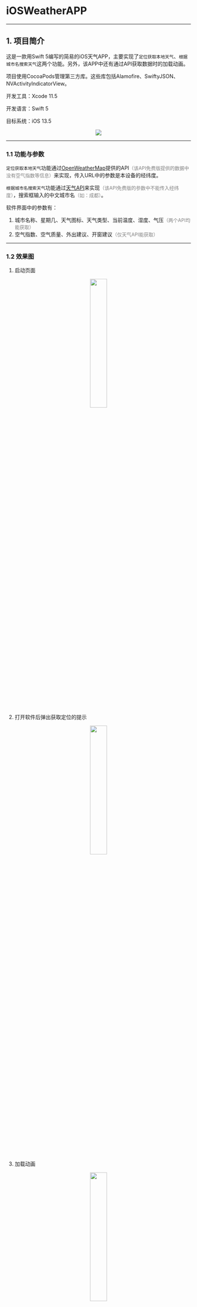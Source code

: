 # iOSWeatherAPP



---




## 1. 项目简介

这是一款用Swift 5编写的简易的iOS天气APP，主要实现了`定位获取本地天气`、`根据城市名搜索天气`这两个功能。另外，该APP中还有通过API获取数据时的加载动画。

项目使用CocoaPods管理第三方库。这些库包括Alamofire、SwiftyJSON、NVActivityIndicatorView。

开发工具：Xcode 11.5

开发语言：Swift 5

目标系统：iOS 13.5



<div align=center>
<img src="https://img-blog.csdnimg.cn/20200721144642892.png?x-oss-process=image/watermark,type_ZmFuZ3poZW5naGVpdGk,shadow_10,text_aHR0cHM6Ly9ibG9nLmNzZG4ubmV0L1NoZXJsb29vY2s=,size_16,color_FFFFFF,t_70#pic_center">
</div>

---


### 1.1 功能与参数

`定位获取本地天气`功能通过[OpenWeatherMap](https://openweathermap.org/)提供的API<font color=gray size=2>（该API免费版提供的数据中没有空气指数等信息）</font>来实现，传入URL中的参数是本设备的经纬度。

`根据城市名搜索天气`功能通过[天气API](https://www.tianqiapi.com/)来实现<font color=gray size=2>（该API免费版的参数中不能传入经纬度）</font>，搜索框输入的中文城市名<font color=gray size=2>（如：成都）</font>。



软件界面中的参数有：

1. 城市名称、星期几、天气图标、天气类型、当前温度、湿度、气压<font color=gray size=2>（两个API均能获取）</font>
2. 空气指数、空气质量、外出建议、开窗建议<font color=gray size=2>（仅天气API能获取）</font>



---

### 1.2 效果图

1. 启动页面

<div align=center>
<img width="30%" src="https://img-blog.csdnimg.cn/20200721144630826.png?x-oss-process=image/watermark,type_ZmFuZ3poZW5naGVpdGk,shadow_10,text_aHR0cHM6Ly9ibG9nLmNzZG4ubmV0L1NoZXJsb29vY2s=,size_16,color_FFFFFF,t_70#pic_center">
</div>


2. 打开软件后弹出获取定位的提示

<div align=center>
<img width="30%" src="https://img-blog.csdnimg.cn/20200721144641406.png?x-oss-process=image/watermark,type_ZmFuZ3poZW5naGVpdGk,shadow_10,text_aHR0cHM6Ly9ibG9nLmNzZG4ubmV0L1NoZXJsb29vY2s=,size_16,color_FFFFFF,t_70#pic_center">
</div>


3. 加载动画

<div align=center>
<img width="30%" src="https://img-blog.csdnimg.cn/20200721145353281.png?x-oss-process=image/watermark,type_ZmFuZ3poZW5naGVpdGk,shadow_10,text_aHR0cHM6Ly9ibG9nLmNzZG4ubmV0L1NoZXJsb29vY2s=,size_16,color_FFFFFF,t_70#pic_center">
</div>


4. 定位<font color=gray size=2>（国外 / 白天）</font>

<div align=center>
<img width="30%" src="https://img-blog.csdnimg.cn/20200721144642946.png?x-oss-process=image/watermark,type_ZmFuZ3poZW5naGVpdGk,shadow_10,text_aHR0cHM6Ly9ibG9nLmNzZG4ubmV0L1NoZXJsb29vY2s=,size_16,color_FFFFFF,t_70#pic_center">
</div>


5. 定位<font color=gray size=2>（国外 / 夜晚）</font>

<div align=center>
<img width="30%" src="https://img-blog.csdnimg.cn/2020072114464135.png?x-oss-process=image/watermark,type_ZmFuZ3poZW5naGVpdGk,shadow_10,text_aHR0cHM6Ly9ibG9nLmNzZG4ubmV0L1NoZXJsb29vY2s=,size_16,color_FFFFFF,t_70#pic_center">
</div>


6. 搜索<font color=gray size=2>（国内 / 空气质量好）</font>

<div align=center>
<img width="30%" src="https://img-blog.csdnimg.cn/20200721144640570.png?x-oss-process=image/watermark,type_ZmFuZ3poZW5naGVpdGk,shadow_10,text_aHR0cHM6Ly9ibG9nLmNzZG4ubmV0L1NoZXJsb29vY2s=,size_16,color_FFFFFF,t_70#pic_center">
</div>


7. 搜索城市<font color=gray size=2>（国内 / 空气质量差）</font>

<div align=center>
<img width="30%" src="https://img-blog.csdnimg.cn/202007211446411.png?x-oss-process=image/watermark,type_ZmFuZ3poZW5naGVpdGk,shadow_10,text_aHR0cHM6Ly9ibG9nLmNzZG4ubmV0L1NoZXJsb29vY2s=,size_16,color_FFFFFF,t_70#pic_center">
</div>





---



## 2. 运行方法

 

1. 将[OpenWeatherMap](https://home.openweathermap.org/users/sign_in)账户中的`API_KEY`，[天气API](http://www.tianqiapi.com/user)账户中的`APPID`、`APPSecret`粘贴到代码的相应位置上

<div align=center>
<img width="85%" src="https://img-blog.csdnimg.cn/20200721144635316.png?x-oss-process=image/watermark,type_ZmFuZ3poZW5naGVpdGk,shadow_10,text_aHR0cHM6Ly9ibG9nLmNzZG4ubmV0L1NoZXJsb29vY2s=,size_16,color_FFFFFF,t_70#pic_center">
</div>


<div align=center>
<img width="85%" src="https://img-blog.csdnimg.cn/20200721144635305.png?x-oss-process=image/watermark,type_ZmFuZ3poZW5naGVpdGk,shadow_10,text_aHR0cHM6Ly9ibG9nLmNzZG4ubmV0L1NoZXJsb29vY2s=,size_16,color_FFFFFF,t_70#pic_center">
</div>



2. 模拟器选择`iPhone 11`以获得最好的显示效果，之后点击`运行`即可

<div align=center>
<img width="55%" src="https://img-blog.csdnimg.cn/20200721144637644.png?x-oss-process=image/watermark,type_ZmFuZ3poZW5naGVpdGk,shadow_10,text_aHR0cHM6Ly9ibG9nLmNzZG4ubmV0L1NoZXJsb29vY2s=,size_16,color_FFFFFF,t_70#pic_center">
</div>



<font color = salmon>**附：**</font>

1. 修改模拟器的经纬度

<div align=center>
<img width="70%" src="https://img-blog.csdnimg.cn/20200721144641830.png?x-oss-process=image/watermark,type_ZmFuZ3poZW5naGVpdGk,shadow_10,text_aHR0cHM6Ly9ibG9nLmNzZG4ubmV0L1NoZXJsb29vY2s=,size_16,color_FFFFFF,t_70#pic_center">
</div>


2. 经纬度参考

<div align=center>


| 地点   | 经度Longitude | 纬度Latitude |
| ------ | ------------- | ------------ |
| 伦敦   | 2.2           | 48.52        |
| 纽约   | -74.0         | 40.43        |
| 莫斯科 | 37.35         | 55.45        |
| 北京   | 39.92         | 116.42       |
| 成都   | 104.07        | 30.67        |

</div>


3. 测试API的URL获取数据时，可以使用`Rested`，它会将JSON数据以清晰的结构呈现出来。该软件可以在`App Store`获取。

<div align=center>
<img width="80%" src="https://img-blog.csdnimg.cn/20200721144639878.png?x-oss-process=image/watermark,type_ZmFuZ3poZW5naGVpdGk,shadow_10,text_aHR0cHM6Ly9ibG9nLmNzZG4ubmV0L1NoZXJsb29vY2s=,size_16,color_FFFFFF,t_70#pic_center">
</div>





---




## 3. 相关资源

### 3.1 API参考文档

* [天气API](http://www.tianqiapi.com/index/doc?version=v6)
* [OpenWeatherMap](https://openweathermap.org/current)



### 3.2 天气图标

* [图标库：天气  |  作者：欣雨](https://www.iconfont.cn/collections/detail?cid=6802)

* [图标库：ios12  |  图标名：天气  |  作者：奔跑的宇航员](https://www.iconfont.cn/collections/detail?spm=a313x.7781069.0.da5a778a4&cid=9958)

  

### 3.3 CocoaPods

 * [使用CocoaPods管理第三方库](https://blog.csdn.net/Sherlooock/article/details/107063947) 



---


如若项目运行报错`Command PhaseScriptExecution failed with a nonzero exit code`，可尝试从CSDN下载[项目压缩包](https://download.csdn.net/download/Sherlooock/12647502)


